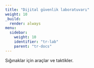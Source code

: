 ```yaml
---
title: "Dijital güvenlik laboratuvarı"
weight: 10
_build:
  render: always
menu:
  sidebar:
    weight: 10
    identifier: "tr-lab"
    parent: "tr-docs"
---
```

Sığınaklar için araçlar ve taktikler.
